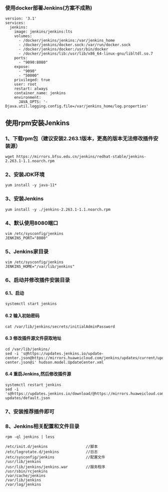### 使用docker部署Jenkins(方案不成熟)
```shell script
version: '3.1'
services:
  jenkins:
    image: jenkins/jenkins:lts
    volumes:
      - /docker/jenkins/jenkins:/var/jenkins_home
      - /docker/jenkins/docker.sock:/var/run/docker.sock
      - /docker/jenkins/docker:/usr/bin/docker
      - /docker/jenkins/lib:/usr/lib/x86_64-linux-gnu/libltdl.so.7
    ports:
      - "9090:8080"
    expose:
      - "9090"
      - "50000"
    privileged: true
    user: root
    restart: always
    container_name: jenkins
    environment:
      JAVA_OPTS: '-Djava.util.logging.config.file=/var/jenkins_home/log.properties'
```
## 使用rpm安装Jenkins
### 1、下载rpm包（建议安装2.263.1版本，更高的版本无法修改插件安装源）
```shell script
wget https://mirrors.bfsu.edu.cn/jenkins/redhat-stable/jenkins-2.263.1-1.1.noarch.rpm
```
### 2、安装JDK环境
```shell script
yum install -y java-11*
```
### 3、安装Jenkins
```shell script
yum install -y ./jenkins-2.263.1-1.1.noarch.rpm
```
### 4、默认使用8080端口
```shell script
vim /etc/sysconfig/jenkins
JENKINS_PORT="8080"
```
### 5、Jenkins家目录
```shell script
vim /etc/sysconfig/jenkins
JENKINS_HOME="/var/lib/jenkins"
```
### 6、启动并修改插件安装目录
#### 6.1、启动
```shell script
systemctl start jenkins
```
#### 6.2 输入初始密码
```shell script
cat /var/lib/jenkins/secrets/initialAdminPassword
```
#### 6.3 修改插件源文件获取地址
```shell script
cd /var/lib/jenkins/
sed -i 's@https://updates.jenkins.io/update-center.json@https://mirrors.huaweicloud.com/jenkins/updates/current/update-center.json@i' hudson.model.UpdateCenter.xml
```
#### 6.4 重启Jenkins,然后修改插件源
```shell script
systemctl restart jenkins
sed -i 's@https://updates.jenkins.io/download/@https://mirrors.huaweicloud.com/jenkins/@g' updates/default.json
```
### 7、安装推荐插件即可
### 8、Jenkins相关配置和文件目录
```shell script
rpm -ql jenkins | less 

/etc/init.d/jenkins                 //脚本
/etc/logrotate.d/jenkins            //日志
/etc/sysconfig/jenkins              //配置文件
/usr/lib/jenkins
/usr/lib/jenkins/jenkins.war        //服务程序
/usr/sbin/rcjenkins
/var/cache/jenkins
/var/lib/jenkins
/var/log/jenkins
```